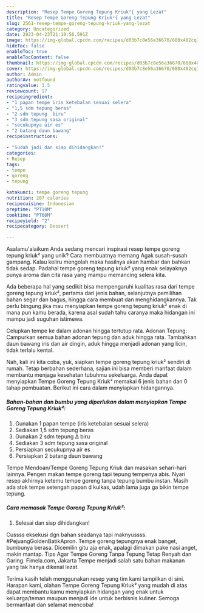 ```yaml
---
description: "Resep Tempe Goreng Tepung Kriuk²{ yang Lezat"
title: "Resep Tempe Goreng Tepung Kriuk²{ yang Lezat"
slug: 2561-resep-tempe-goreng-tepung-kriuk-yang-lezat
category: Uncategorized
date: 2023-04-23T21:10:56.591Z
image: https://img-global.cpcdn.com/recipes/d03b7c8e56a36670/680x482cq70/tempe-goreng-tepung-kriuk-foto-resep-utama.jpg
hideToc: false
enableToc: true
enableTocContent: false
thumbnail: https://img-global.cpcdn.com/recipes/d03b7c8e56a36670/680x482cq70/tempe-goreng-tepung-kriuk-foto-resep-utama.jpg
cover: https://img-global.cpcdn.com/recipes/d03b7c8e56a36670/680x482cq70/tempe-goreng-tepung-kriuk-foto-resep-utama.jpg
author: Admin
authorAv: notfound
ratingvalue: 3.5
reviewcount: 17
recipeingredient:
- "1 papan tempe iris ketebalan sesuai selera"
- "1,5 sdm tepung beras"
- "2 sdm tepung  biru"
- "3 sdm tepung sasa original"
- "secukupnya air es"
- "2 batang daun bawang"
recipeinstructions:

- "Sudah jadi dan siap dihidangkan!"
categories:
- Resep
tags:
- tempe
- goreng
- tepung

katakunci: tempe goreng tepung 
nutrition: 207 calories
recipecuisine: Indonesian
preptime: "PT10M"
cooktime: "PT60M"
recipeyield: "2"
recipecategory: Dessert

---
```



Asalamu'alaikum Anda sedang mencari inspirasi resep tempe goreng tepung kriuk² yang unik? Cara membuatnya memang Agak susah-susah gampang. Kalau keliru mengolah maka hasilnya akan hambar dan bahkan tidak sedap. Padahal tempe goreng tepung kriuk² yang enak selayaknya punya aroma dan cita rasa yang mampu memancing selera kita.


Ada beberapa hal yang sedikit bisa mempengaruhi kualitas rasa dari tempe goreng tepung kriuk², pertama dari jenis bahan, selanjutnya pemilihan bahan segar dan bagus, hingga cara membuat dan menghidangkannya. Tak perlu bingung jika mau menyiapkan tempe goreng tepung kriuk² enak di mana pun kamu berada, karena asal sudah tahu caranya maka hidangan ini mampu jadi suguhan istimewa.

Celupkan tempe ke dalam adonan hingga tertutup rata. Adonan Tepung: Campurkan semua bahan adonan tepung dan aduk hingga rata. Tambahkan daun bawang iris dan air dingin, aduk hingga menjadi adonan yang licin, tidak terlalu kental.


Nah, kali ini kita coba, yuk, siapkan tempe goreng tepung kriuk² sendiri di rumah. Tetap berbahan sederhana, sajian ini bisa memberi manfaat dalam membantu menjaga kesehatan tubuhmu sekeluarga. Anda dapat menyiapkan Tempe Goreng Tepung Kriuk² memakai 6 jenis bahan dan 0 tahap pembuatan. Berikut ini cara dalam menyiapkan hidangannya.

<!--inarticleads1-->

##### Bahan-bahan dan bumbu yang diperlukan dalam menyiapkan Tempe Goreng Tepung Kriuk²:

1. Gunakan 1 papan tempe (iris ketebalan sesuai selera)
1. Sediakan 1,5 sdm tepung beras
1. Gunakan 2 sdm tepung ∆ biru
1. Sediakan 3 sdm tepung sasa original
1. Persiapkan secukupnya air es
1. Persiapkan 2 batang daun bawang


Tempe Mendoan/Tempe Goreng Tepung Kriuk dan masakan sehari-hari lainnya. Pengen makan tempe goreng tapi tepung tempenya abis. Nyari resep akhirnya ketemu tempe goreng tanpa tepung bumbu instan. Masih ada stok tempe setengah papan d kulkas, udah lama juga ga bikin tempe tepung. 

<!--inarticleads2-->

##### Cara memasak Tempe Goreng Tepung Kriuk²:


1. Selesai dan siap dihidangkan!

Cussss eksekusi dgn bahan seadanya tapi maknyussss. #PejuangGoldenBatikApron. Tempe goreng tepungnya enak banget, bumbunya berasa. Dicemilin gitu aja enak, apalagi dimakan pake nasi anget, makin mantap. Tips Agar Tempe Goreng Tanpa Tepung Tetap Renyah dan Garing. Fimela.com, Jakarta Tempe menjadi salah satu bahan makanan yang tak hanya dikenal lezat. 

Terima kasih telah menggunakan resep yang tim kami tampilkan di sini. Harapan kami, olahan Tempe Goreng Tepung Kriuk² yang mudah di atas dapat membantu kamu menyiapkan hidangan yang enak untuk keluarga/teman maupun menjadi ide untuk berbisnis kuliner. Semoga bermanfaat dan selamat mencoba!

